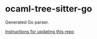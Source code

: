 # ocaml-tree-sitter-go

Generated Go parser.

[Instructions for updating this repo](https://github.com/returntocorp/ocaml-tree-sitter-languages/blob/main/doc/release.md)
